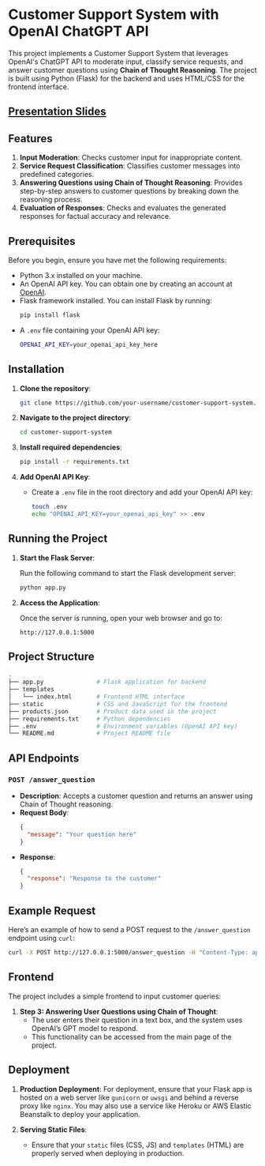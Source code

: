 # Customer Support System with OpenAI ChatGPT API

This project implements a Customer Support System that leverages OpenAI's ChatGPT API to moderate input, classify service requests, and answer customer questions using **Chain of Thought Reasoning**. The project is built using Python (Flask) for the backend and uses HTML/CSS for the frontend interface.

## [Presentation Slides](https://docs.google.com/presentation/d/1L_g4zw8f4YyRu5dIMp1oqZVhxe0B5vtqb-jsjk_9DwA/edit#slide=id.g2fc51b79cda_0_0)

## Features
1. **Input Moderation**: Checks customer input for inappropriate content.
2. **Service Request Classification**: Classifies customer messages into predefined categories.
3. **Answering Questions using Chain of Thought Reasoning**: Provides step-by-step answers to customer questions by breaking down the reasoning process.
4. **Evaluation of Responses**: Checks and evaluates the generated responses for factual accuracy and relevance.

## Prerequisites

Before you begin, ensure you have met the following requirements:
- Python 3.x installed on your machine.
- An OpenAI API key. You can obtain one by creating an account at [OpenAI](https://beta.openai.com/signup/).
- Flask framework installed. You can install Flask by running:
  ```bash
  pip install flask
  ```
- A `.env` file containing your OpenAI API key:
  ```bash
  OPENAI_API_KEY=your_openai_api_key_here
  ```

## Installation

1. **Clone the repository**:

    ```bash
    git clone https://github.com/your-username/customer-support-system.git
    ```

2. **Navigate to the project directory**:

    ```bash
    cd customer-support-system
    ```

3. **Install required dependencies**:

    ```bash
    pip install -r requirements.txt
    ```

4. **Add OpenAI API Key**:
   - Create a `.env` file in the root directory and add your OpenAI API key:
     ```bash
     touch .env
     echo "OPENAI_API_KEY=your_openai_api_key" >> .env
     ```

## Running the Project

1. **Start the Flask Server**:
   
   Run the following command to start the Flask development server:

   ```bash
   python app.py
   ```

2. **Access the Application**:

   Once the server is running, open your web browser and go to:

   ```
   http://127.0.0.1:5000
   ```

## Project Structure

```bash
.
├── app.py               # Flask application for backend
├── templates
│   └── index.html       # Frontend HTML interface
├── static               # CSS and JavaScript for the frontend
├── products.json        # Product data used in the project
├── requirements.txt     # Python dependencies
├── .env                 # Environment variables (OpenAI API key)
└── README.md            # Project README file
```

## API Endpoints

### `POST /answer_question`
- **Description**: Accepts a customer question and returns an answer using Chain of Thought reasoning.
- **Request Body**:
  ```json
  {
    "message": "Your question here"
  }
  ```
- **Response**:
  ```json
  {
    "response": "Response to the customer"
  }
  ```

## Example Request

Here’s an example of how to send a POST request to the `/answer_question` endpoint using `curl`:

```bash
curl -X POST http://127.0.0.1:5000/answer_question -H "Content-Type: application/json" -d '{"message": "by how much is the BlueWave Chromebook more expensive than the TechPro Desktop?"}'
```

## Frontend

The project includes a simple frontend to input customer queries:

1. **Step 3: Answering User Questions using Chain of Thought**:
   - The user enters their question in a text box, and the system uses OpenAI’s GPT model to respond.
   - This functionality can be accessed from the main page of the project.

## Deployment

1. **Production Deployment**:
   For deployment, ensure that your Flask app is hosted on a web server like `gunicorn` or `uwsgi` and behind a reverse proxy like `nginx`. You may also use a service like Heroku or AWS Elastic Beanstalk to deploy your application.

2. **Serving Static Files**:
   - Ensure that your `static` files (CSS, JS) and `templates` (HTML) are properly served when deploying in production.





